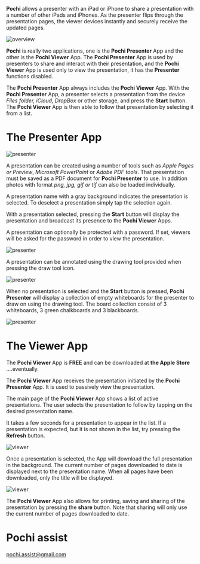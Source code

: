 
**Pochi** allows a presenter with an iPad or iPhone to share a presentation with a number of other iPads and iPhones. 
As the presenter flips through the presentation pages, the viewer devices instantly and securely receive the updated pages.

![overview](images/overview.png)

**Pochi** is really two applications, one is the **Pochi Presenter** App and the other is the **Pochi Viewer** App.
The **Pochi Presenter** App is used by presenters to share and interact with their presentation, and 
the **Pochi Viewer** App is used only to view the presentation, it has the **Presenter** functions disabled.

The **Pochi Presenter** App always includes the **Pochi Viewer** App. With the **Pochi Presenter** App, 
a presenter selects a presentation from the device *Files folder, iCloud, DropBox* or other storage, 
and press the **Start** button. The **Pochi Viewer** App is then able to follow that presentation 
by selecting it from a list.

# The Presenter App

![presenter](images/presenterpage1.png)

A presentation can be created using a number of tools such as *Apple Pages or Preview*, *Microsoft PowerPoint* or 
*Adobe PDF tools*.
That presentation must be saved as a PDF document for **Pochi Presenter** to use.
In addition photos with format *png, jpg, gif or tif* can also be loaded individually. 

A presentation name with a gray background indicates the presentation is selected. 
To deselect a presentation simply tap the selection again. 

With a presentation selected, pressing the **Start** button will display the presentation 
and broadcast its presence to the **Pochi Viewer** Apps. 

A presentation can optionally be protected with a password. If set, viewers will be asked for the 
password in order to view the presentation.

![presenter](images/presenterpage2.png)

A presentation can be annotated using the drawing tool provided when pressing the draw tool icon.

![presenter](images/presenterpage3.png)

When no presentation is selected and the **Start** button is pressed, **Pochi Presenter** will display a 
collection of empty whiteboards for the presenter to draw on using the drawing tool. The board collection 
consist of 3 whiteboards, 3 green chalkboards and 3 blackboards.

![presenter](images/presenterpage4.png)

# The Viewer App

The **Pochi Viewer** App is **FREE** and can be downloaded at **the Apple Store** ....eventually.

The **Pochi Viewer** App receives the presentation initiated by the **Pochi Presenter** App.
It is used to passively view the presentation. 

The main page of the **Pochi Viewer** App shows a list of active presentations. 
The user selects the presentation to follow by tapping on the desired presentation name.

It takes a few seconds for a presentation to appear in the list. If a presentation is expected, 
but it is not shown in the list, try pressing the **Refresh** button.
 
![viewer](images/viewerpage1.png)

Once a presentation is selected, the App will download the full presentation in the background. The 
current number of pages downloaded to date is displayed next to the presentation name. 
When all pages have been downloaded, only the title will be displayed.
 
![viewer](images/viewerpage2.png)

The **Pochi Viewer** App also allows for printing, saving and sharing of the presentation by pressing 
the **share** button. Note that sharing will only use the current number of pages downloaded to date.
 
# Pochi assist

<pochi.assist@gmail.com>

 
 